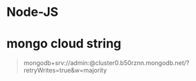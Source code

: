 # Node-JS

# mongo cloud string
> mongodb+srv://admin:<password>@cluster0.b50rznn.mongodb.net/?retryWrites=true&w=majority